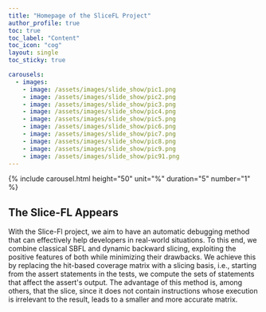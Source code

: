 ```yaml
---
title: "Homepage of the SliceFL Project"
author_profile: true
toc: true
toc_label: "Content"
toc_icon: "cog"
layout: single
toc_sticky: true

carousels:
  - images: 
    - image: /assets/images/slide_show/pic1.png
    - image: /assets/images/slide_show/pic2.png
    - image: /assets/images/slide_show/pic3.png
    - image: /assets/images/slide_show/pic4.png
    - image: /assets/images/slide_show/pic5.png
    - image: /assets/images/slide_show/pic6.png
    - image: /assets/images/slide_show/pic7.png
    - image: /assets/images/slide_show/pic8.png
    - image: /assets/images/slide_show/pic9.png
    - image: /assets/images/slide_show/pic91.png    
---
```



{% include carousel.html height="50" unit="%" duration="5" number="1" %}


## The Slice-FL Appears

With the Slice-Fl project, we aim to have an automatic debugging method that can effectively help developers in real-world situations. To this end, we combine classical SBFL and dynamic backward slicing, exploiting the positive features of both while minimizing their drawbacks. We achieve this by replacing the hit-based coverage matrix with a slicing basis, i.e., starting from the assert statements in the tests, we compute the sets of statements that affect the assert's output. The advantage of this method is, among others, that the slice, since it does not contain instructions whose execution is irrelevant to the result, leads to a smaller and more accurate matrix.
